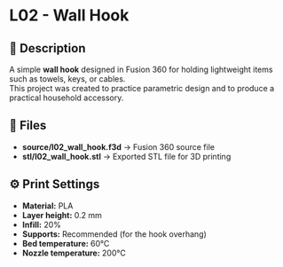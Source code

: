 # L02 - Wall Hook

## 📌 Description
A simple **wall hook** designed in Fusion 360 for holding lightweight items such as towels, keys, or cables.  
This project was created to practice parametric design and to produce a practical household accessory.  

## 📂 Files
- **source/l02_wall_hook.f3d** → Fusion 360 source file  
- **stl/l02_wall_hook.stl** → Exported STL file for 3D printing  

## ⚙️ Print Settings
- **Material:** PLA  
- **Layer height:** 0.2 mm  
- **Infill:** 20%  
- **Supports:** Recommended (for the hook overhang)  
- **Bed temperature:** 60°C  
- **Nozzle temperature:** 200°C  


